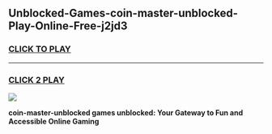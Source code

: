 
## Unblocked-Games-coin-master-unblocked-Play-Online-Free-j2jd3
<h3>
<a href="https://premium76.site?title=coin-master-unblocked&ref=26A">CLICK TO PLAY</a></h3>
<hr>

<h3>
<a href="https://premium76.site?title=coin-master-unblocked&ref=26A">CLICK 2 PLAY</a>
  
</h3>

<a href="https://premium76.site?title=coin-master-unblocked&ref=26A"><img src="https://clearcache.store/games.png"></a>


**coin-master-unblocked games unblocked: Your Gateway to Fun and Accessible Online Gaming**
